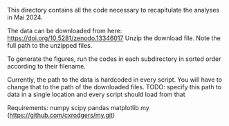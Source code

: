 This directory contains all the code necessary to recapitulate the analyses
in Mai 2024. 

The data can be downloaded from here: https://doi.org/10.5281/zenodo.13346017
Unzip the download file. Note the full path to the unzipped files. 

To generate the figures, run the codes in each subdirectory in sorted order
according to their filename. 

Currently, the path to the data is hardcoded in every script. You will have to change that to the path of the downloaded files. TODO: specify this path to data in a single location and every script
should load from that

Requirements:
numpy
scipy
pandas
matplotlib
my (https://github.com/cxrodgers/my.git)

